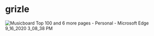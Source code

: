 # grizle

![Musicboard Top 100 and 6 more pages - Personal - Microsoft​ Edge 9_16_2020 3_08_38 PM](https://user-images.githubusercontent.com/43784961/93371954-cc8c6500-f870-11ea-9800-900c97910763.png)
